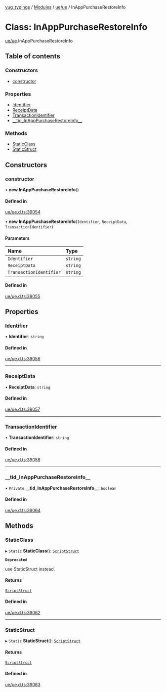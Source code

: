 [yug_typings](../README.md) / [Modules](../modules.md) / [ue/ue](../modules/ue_ue.md) / InAppPurchaseRestoreInfo

# Class: InAppPurchaseRestoreInfo

[ue/ue](../modules/ue_ue.md).InAppPurchaseRestoreInfo

## Table of contents

### Constructors

- [constructor](ue_ue.InAppPurchaseRestoreInfo.md#constructor)

### Properties

- [Identifier](ue_ue.InAppPurchaseRestoreInfo.md#identifier)
- [ReceiptData](ue_ue.InAppPurchaseRestoreInfo.md#receiptdata)
- [TransactionIdentifier](ue_ue.InAppPurchaseRestoreInfo.md#transactionidentifier)
- [\_\_tid\_InAppPurchaseRestoreInfo\_\_](ue_ue.InAppPurchaseRestoreInfo.md#__tid_inapppurchaserestoreinfo__)

### Methods

- [StaticClass](ue_ue.InAppPurchaseRestoreInfo.md#staticclass)
- [StaticStruct](ue_ue.InAppPurchaseRestoreInfo.md#staticstruct)

## Constructors

### constructor

• **new InAppPurchaseRestoreInfo**()

#### Defined in

[ue/ue.d.ts:39054](https://github.com/YugMetaverse/yug_typings/blob/b7d9b19/ue/ue.d.ts#L39054)

• **new InAppPurchaseRestoreInfo**(`Identifier`, `ReceiptData`, `TransactionIdentifier`)

#### Parameters

| Name | Type |
| :------ | :------ |
| `Identifier` | `string` |
| `ReceiptData` | `string` |
| `TransactionIdentifier` | `string` |

#### Defined in

[ue/ue.d.ts:39055](https://github.com/YugMetaverse/yug_typings/blob/b7d9b19/ue/ue.d.ts#L39055)

## Properties

### Identifier

• **Identifier**: `string`

#### Defined in

[ue/ue.d.ts:39056](https://github.com/YugMetaverse/yug_typings/blob/b7d9b19/ue/ue.d.ts#L39056)

___

### ReceiptData

• **ReceiptData**: `string`

#### Defined in

[ue/ue.d.ts:39057](https://github.com/YugMetaverse/yug_typings/blob/b7d9b19/ue/ue.d.ts#L39057)

___

### TransactionIdentifier

• **TransactionIdentifier**: `string`

#### Defined in

[ue/ue.d.ts:39058](https://github.com/YugMetaverse/yug_typings/blob/b7d9b19/ue/ue.d.ts#L39058)

___

### \_\_tid\_InAppPurchaseRestoreInfo\_\_

• `Private` **\_\_tid\_InAppPurchaseRestoreInfo\_\_**: `boolean`

#### Defined in

[ue/ue.d.ts:39064](https://github.com/YugMetaverse/yug_typings/blob/b7d9b19/ue/ue.d.ts#L39064)

## Methods

### StaticClass

▸ `Static` **StaticClass**(): [`ScriptStruct`](ue_ue.ScriptStruct.md)

**`Deprecated`**

use StaticStruct instead.

#### Returns

[`ScriptStruct`](ue_ue.ScriptStruct.md)

#### Defined in

[ue/ue.d.ts:39062](https://github.com/YugMetaverse/yug_typings/blob/b7d9b19/ue/ue.d.ts#L39062)

___

### StaticStruct

▸ `Static` **StaticStruct**(): [`ScriptStruct`](ue_ue.ScriptStruct.md)

#### Returns

[`ScriptStruct`](ue_ue.ScriptStruct.md)

#### Defined in

[ue/ue.d.ts:39063](https://github.com/YugMetaverse/yug_typings/blob/b7d9b19/ue/ue.d.ts#L39063)
